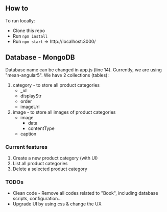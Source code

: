 ## How to
To run locally:

* Clone this repo
* Run `npm install`
* Run `npm start`
=> http://localhost:3000/

## Database - MongoDB

Database name can be changed in app.js (line 14). Currently, we are using "mean-angular5".
We have 2 collections (tables):
1. category - to store all product categories
    - _id
    - displayStr
    - order
    - imageUrl
2. image - to store all images of product categories
    - image
        - data
        - contentType
    - caption

### Current features
1. Create a new product category (with UI)
2. List all product categories
3. Delete a selected product category

### TODOs
* Clean code - Remove all codes related to "Book", including database scripts, configuration...
* Upgrade UI by using css & change the UX